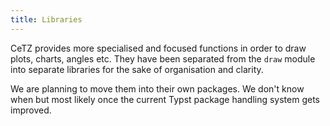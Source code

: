 ```yaml
---
title: Libraries
---
```



CeTZ provides more specialised and focused functions in order to draw plots, charts, angles etc. They have been separated from the `draw` module into separate libraries for the sake of organisation and clarity. 

We are planning to move them into their own packages. We don't know when but most likely once the current Typst package handling system gets improved.